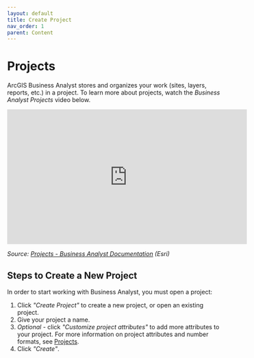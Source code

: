 ```yaml
---
layout: default
title: Create Project
nav_order: 1
parent: Content
---
```


# Projects

ArcGIS Business Analyst stores and organizes your work (sites, layers, reports, etc.) in a project. To learn more about projects, watch the *Business Analyst Projects* video below.

<iframe width="560" height="315" src="https://www.youtube.com/embed/JRA1hfBrluc" frameborder="0" allow="accelerometer; autoplay; clipboard-write; encrypted-media; gyroscope; picture-in-picture" allowfullscreen></iframe>

*Source: [Projects - Business Analyst Documentation](https://doc.arcgis.com/en/business-analyst/web/projects.htm) (Esri)*

## Steps to Create a New Project

In order to start working with Business Analyst, you must open a project:

1. Click *"Create Project"* to create a new project, or open an existing project.
2. Give your project a name.
3. *Optional* - click *"Customize project attributes"* to add more attributes to your project. For more information on project attributes and number formats, see [Projects](https://doc.arcgis.com/en/business-analyst/web/projects.htm#ESRI_SECTION1_3155599E81614B6990AA7033734EB8CF).
4. Click *"Create"*.
